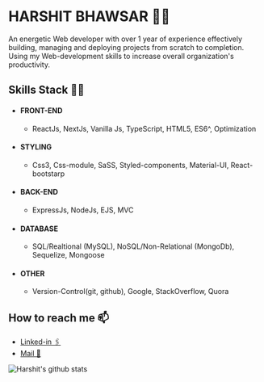 # HARSHIT BHAWSAR 🧜‍♂️
An energetic Web developer with over 1 year of experience effectively building, managing and deploying projects from scratch to completion. Using my Web-development skills to increase overall organization's productivity.

## Skills Stack 👨‍💻

- #### FRONT-END
  - ReactJs, NextJs, Vanilla Js, TypeScript, HTML5, ES6^, Optimization

- #### STYLING
  - Css3, Css-module, SaSS, Styled-components, Material-UI, React-bootstarp

- #### BACK-END
  - ExpressJs, NodeJs, EJS, MVC

- #### DATABASE
  - SQL/Realtional (MySQL), NoSQL/Non-Relational (MongoDb), Sequelize, Mongoose  

- #### OTHER
  - Version-Control(git, github), Google, StackOverflow, Quora

## How to reach me 📫
  - <a href="https://www.linkedin.com/in/harshit-bhawsar-311a571bb/">Linked-in 🖇️</a>
  - <a href="mailto:www.harshitbhawsar777@gmail.com">Mail 📧</a>

 ![Harshit's github stats](https://github-readme-stats.vercel.app/api?username=harshitScriptFyntune&show_icons=true&theme=dark)
